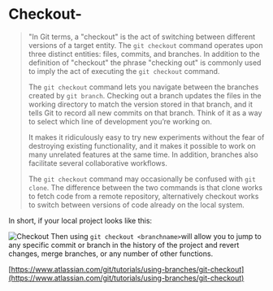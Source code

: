 # Checkout- 
>"In Git terms, a "checkout" is the act of switching between different versions of a target entity. The `git checkout` command operates upon three distinct entities: files, commits, and branches. In addition to the definition of "checkout" the phrase "checking out" is commonly used to imply the act of executing the `git checkout` command.
>
>The  `git checkout`  command lets you navigate between the branches created by  `git branch`. Checking out a branch updates the files in the working directory to match the version stored in that branch, and it tells Git to record all new commits on that branch. Think of it as a way to select which line of development you’re working on.
>
>It makes it ridiculously easy to try new experiments without the fear of destroying existing functionality, and it makes it possible to work on many unrelated features at the same time. In addition, branches also facilitate several collaborative workflows.
>
>The  `git checkout`  command may occasionally be confused with  `git clone`. The difference between the two commands is that clone works to fetch code from a remote repository, alternatively checkout works to switch between versions of code already on the local system.

In short, if your local project looks like this:

![Checkout](https://wac-cdn.atlassian.com/dam/jcr:389059a7-214c-46a3-bc52-7781b4730301/hero.svg?cdnVersion=612)
Then using ```git checkout <branchname>```will allow you to jump to any specific commit or branch in the history of the project and revert changes, merge branches, or any number of other functions.

[https://www.atlassian.com/git/tutorials/using-branches/git-checkout](https://www.atlassian.com/git/tutorials/using-branches/git-checkout)
